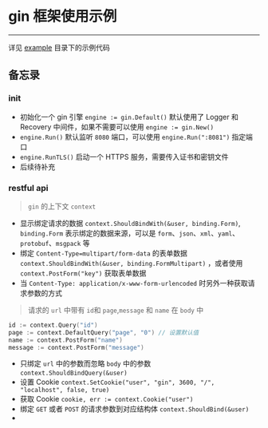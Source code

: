 # gin 框架使用示例

------
详见 [example](./restful-server/example) 目录下的示例代码

## 备忘录

### init

- 初始化一个 gin 引擎 `engine := gin.Default()` 默认使用了 Logger 和 Recovery
  中间件，如果不需要可以使用 `engine := gin.New()`
- `engine.Run()` 默认监听 `8080` 端口，可以使用 `engine.Run(":8081")` 指定端口
- `engine.RunTLS()` 启动一个 HTTPS 服务，需要传入证书和密钥文件
- 后续待补充

### restful api

> `gin` 的上下文 `context`

- 显示绑定请求的数据 `context.ShouldBindWith(&user, binding.Form)`, `binding.Form`
  表示绑定的数据来源，可以是 `form`、`json`、`xml`、`yaml`、`protobuf`、`msgpack` 等
- 绑定 `Content-Type=multipart/form-data` 的表单数据 `context.ShouldBindWith(&user, binding.FormMultipart)`
  ，或者使用 `context.PostForm("key")` 获取表单数据
- 当 `Content-Type: application/x-www-form-urlencoded` 时另外一种获取请求参数的方式

> 请求的 `url` 中带有 `id`和 `page`,`message` 和 `name` 在 `body` 中

```go
id := context.Query("id")
page := context.DefaultQuery("page", "0") // 设置默认值
name := context.PostForm("name")
message := context.PostForm("message")
```

- 只绑定 `url` 中的参数而忽略 `body` 中的参数 `context.ShouldBindQuery(&user)`
- 设置 Cookie `context.SetCookie("user", "gin", 3600, "/", "localhost", false, true)`
- 获取 Cookie `cookie, err := context.Cookie("user")`
- 绑定 `GET` 或者 `POST` 的请求参数到对应结构体 `context.ShouldBind(&user)`
- 